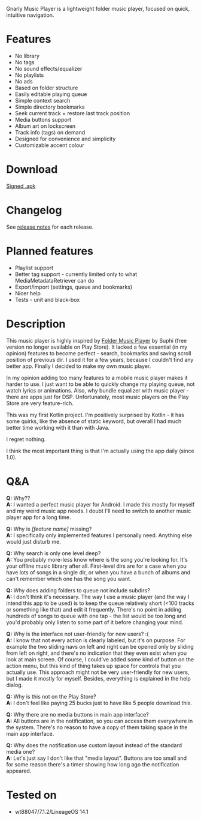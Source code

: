 Gnarly Music Player is a lightweight folder music player, focused on quick, intuitive navigation.

# Features #
* No library
* No tags
* No sound effects/equalizer
* No playlists
* No ads
* Based on folder structure
* Easily editable playing queue
* Simple context search
* Simple directory bookmarks
* Seek current track + restore last track position
* Media buttons support
* Album art on lockscreen
* Track info (tags) on demand
* Designed for convenience and simplicity
* Customizable accent colour

# Download #
[Signed .apk](https://github.com/szycikm/GnarlyMusicPlayer/releases/latest)

# Changelog #

See [release notes](https://github.com/szycikm/GnarlyMusicPlayer/releases) for each release.

# Planned features #
* Playlist support
* Better tag support - currently limited only to what MediaMetadataRetriever can do
* Export/import (settings, queue and bookmarks)
* Nicer help
* Tests - unit and black-box

# Description #
This music player is highly inspired by [Folder Music Player](https://play.google.com/store/apps/details?id=com.suphi.foldermusicplayerunlocker) by Suphi (free version no longer available on Play Store). It lacked a few essential (in my opinion) features to become perfect - search, bookmarks and saving scroll position of previous dir. I used it for a few years, because I couldn't find any better app. Finally I decided to make my own music player.

In my opinion adding too many features to a mobile music player makes it harder to use. I just want to be able to quickly change my playing queue, not watch lyrics or animations. Also, why bundle equalizer with music player - there are apps just for DSP. Unfortunately, most music players on the Play Store are very feature-rich.

This was my first Kotlin project. I'm positively surprised by Kotlin - it has some quirks, like the absence of static keyword, but overall I had much better time working with it than with Java.

I regret nothing.

I think the most important thing is that I'm actually using the app daily (since 1.0).

# Q&A #

**Q:** Why??  
**A:** I wanted a perfect music player for Android. I made this mostly for myself and my weird music app needs. I doubt I'll need to switch to another music player app for a long time.

**Q:** Why is _[feature name]_ missing?  
**A:** I specifically only implemented features I personally need. Anything else would just disturb me.

**Q:** Why search is only one level deep?  
**A:** You probably more-less know where is the song you're looking for. It's your offline music library after all. First-level dirs are for a case when you have lots of songs in a single dir, or when you have a bunch of albums and can't remember which one has the song you want.

**Q:** Why does adding folders to queue not include subdirs?  
**A:** I don't think it's necessary. The way I use a music player (and the way I intend this app to be used) is to keep the queue relatively short (<100 tracks or something like that) and edit it frequently. There's no point in adding hundreds of songs to queue with one tap - the list would be too long and you'd probably only listen to some part of it before changing your mind.

**Q:** Why is the interface not user-friendly for new users? :(  
**A:** I know that not every action is clearly labeled, but it's on purpose. For example the two sliding navs on left and right can be opened only by sliding from left on right, and there's no indication that they even exist when you look at main screen. Of course, I could've added some kind of button on the action menu, but this kind of thing takes up space for controls that you actually use. This approach might not be very user-friendly for new users, but I made it mostly for myself. Besides, everything is explained in the help dialog.

**Q:** Why is this not on the Play Store?  
**A:** I don't feel like paying 25 bucks just to have like 5 people download this.

**Q:** Why there are no media buttons in main app interface?  
**A:** All buttons are in the notification, so you can access them everywhere in the system. There's no reason to have a copy of them taking space in the main app interface.

**Q:** Why does the notification use custom layout instead of the standard media one?  
**A:** Let's just say I don't like that "media layout". Buttons are too small and for some reason there's a timer showing how long ago the notification appeared.

# Tested on #
* wt88047/7.1.2/LineageOS 14.1
